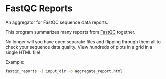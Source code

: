# FastQC Reports

An aggregator for FastQC sequence data reports.

This program summarizes many reports from [FastQC](https://github.com/s-andrews/FastQC) together.

No longer will you have open separate files and flipping through them all to check your sequence data quality.
View hundreds of plots in a grid in a single HTML file!

Example:
```sh
fastqc_reports -i input_dir -o aggregate_report.html
```
